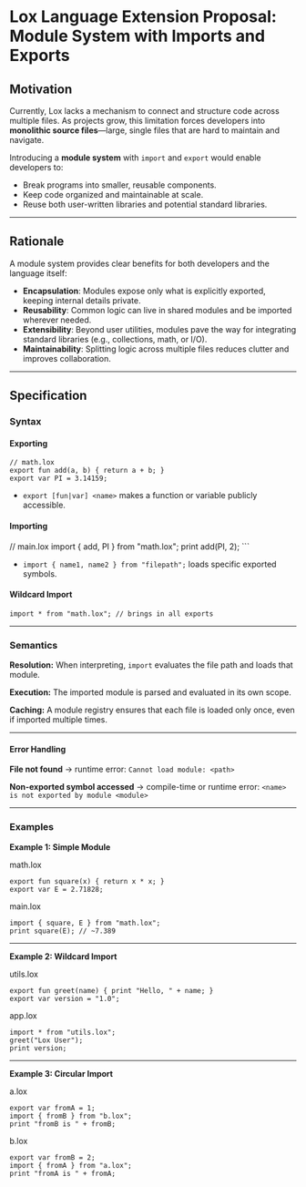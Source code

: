 # Lox Language Extension Proposal: Module System with Imports and Exports

## Motivation

Currently, Lox lacks a mechanism to connect and structure code across multiple files. As projects grow, this limitation forces developers into **monolithic source files**—large, single files that are hard to maintain and navigate.

Introducing a **module system** with `import` and `export` would enable developers to:

- Break programs into smaller, reusable components.
- Keep code organized and maintainable at scale.
- Reuse both user-written libraries and potential standard libraries.

---

## Rationale

A module system provides clear benefits for both developers and the language itself:

- **Encapsulation**: Modules expose only what is explicitly exported, keeping internal details private.
- **Reusability**: Common logic can live in shared modules and be imported wherever needed.
- **Extensibility**: Beyond user utilities, modules pave the way for integrating standard libraries (e.g., collections, math, or I/O).
- **Maintainability**: Splitting logic across multiple files reduces clutter and improves collaboration.

---

## Specification

### Syntax

#### Exporting

```
// math.lox
export fun add(a, b) { return a + b; }
export var PI = 3.14159;
```
- `export [fun|var] <name>` makes a function or variable publicly accessible.

#### Importing
// main.lox
import { add, PI } from "math.lox";
print add(PI, 2); ```
- `import { name1, name2 } from "filepath";` loads specific exported symbols.

#### Wildcard Import

`import * from "math.lox"; // brings in all exports`

-----------------------------------------------------------------------------------------------------------------------------------------------

### Semantics
**Resolution:** When interpreting, `import` evaluates the file path and loads that module.

**Execution:** The imported module is parsed and evaluated in its own scope.

**Caching:** A module registry ensures that each file is loaded only once, even if imported multiple times.

-----------------------------------------------------------------------------------------------------------------------------------------------

#### Error Handling
**File not found** → runtime error:
`Cannot load module: <path>`

**Non-exported symbol accessed** → compile-time or runtime error:
`<name> is not exported by module <module>`

-----------------------------------------------------------------------------------------------------------------------------------------------

### Examples
**Example 1: Simple Module**

math.lox
```
export fun square(x) { return x * x; }
export var E = 2.71828;
```

main.lox
```
import { square, E } from "math.lox";
print square(E); // ~7.389
```

-----------------------------------------------------------------------------------------------------------------------------------------------

**Example 2: Wildcard Import**

utils.lox
```
export fun greet(name) { print "Hello, " + name; }
export var version = "1.0";
```
app.lox
```
import * from "utils.lox";
greet("Lox User");
print version;
```

-----------------------------------------------------------------------------------------------------------------------------------------------

**Example 3: Circular Import**

a.lox
```
export var fromA = 1;
import { fromB } from "b.lox";
print "fromB is " + fromB;
```

b.lox
```
export var fromB = 2;
import { fromA } from "a.lox";
print "fromA is " + fromA;
```
